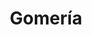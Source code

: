 ---
title: "Gomería"
url: /cochabamba/gomeria-avenida-guillermo-killman/
shop: reparación de automóviles
---